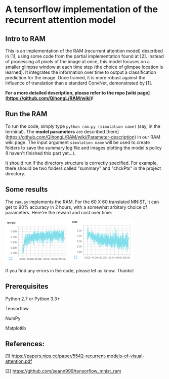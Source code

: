 # A tensorflow implementation of the recurrent attention model


## Intro to RAM

This is an implementation of the RAM (recurrent attention model) described in [1], using some code from the partial implementation found at [2]. Instead of processing all pixels of the image at once, this model focuses on a smaller glimpse window at each time step (the choice of glimpse location is learned). It integrates the information over time to output a classification prediction for the image. Once trained, it is more robust against the influence of translation than a standard ConvNet, demonstrated by [1].

**For a more detailed description, please refer to the repo [wiki page] (https://github.com/QihongL/RAM/wiki)!**

## Run the RAM

To run the code, simply type `python ram.py [simulation name]` (say, in the terminal). The **model parameters** are described [here] (https://github.com/QihongL/RAM/wiki/Parameter-description) in our RAM wiki page. The input argument `simulation name` will be used to create folders to save the summary log file and images plotting the model's policy (I haven't finished this part yet...). 

It should run if the directory structure is correctly specified. For example, there should be two folders called "summary" and "chckPts" in the project directory.  


## Some results

The `ram.py` implements the RAM. For the 60 X 60 translated MNIST,  it can get to 90% accuracy in 2 hours, with a somewhat arbitary choice of parameters. Here're the reward and cost over time: 

<img src="https://github.com/QihongL/RAM/blob/master/demo/rwd_tMnist.png" width="200">
<img src="https://github.com/QihongL/RAM/blob/master/demo/cost_tMnist.png" width="200">


If you find any errors in the code, please let us know. Thanks! 

## Prerequisites

Python 2.7 or Python 3.3+

Tensorflow

NumPy

Matplotlib


## References: 

[1] https://papers.nips.cc/paper/5542-recurrent-models-of-visual-attention.pdf

[2] https://github.com/seann999/tensorflow_mnist_ram

